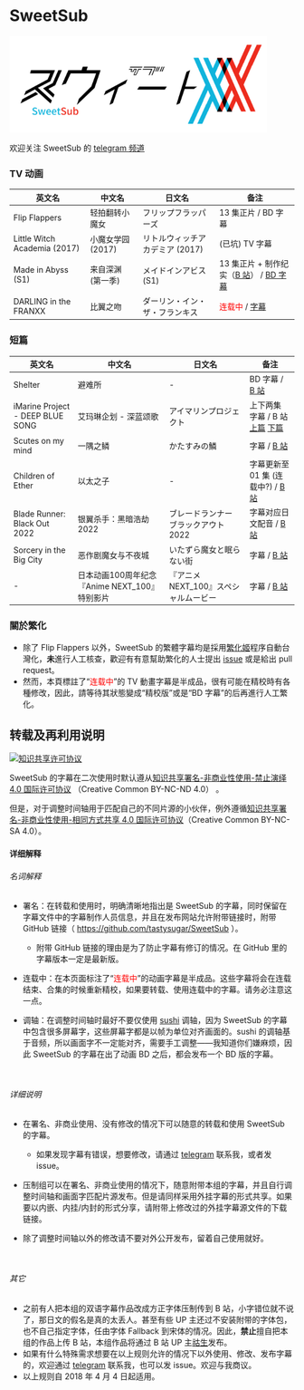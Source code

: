 # SweetSub
![](logo.png)  

欢迎关注 SweetSub 的 [telegram 频道](https://t.me/SweetSub)

### TV 动画

| 英文名                       | 中文名            | 日文名                          | 备注                                                         |
| ---------------------------- | ----------------- | ------------------------------- | ------------------------------------------------------------ |
| Flip Flappers                | 轻拍翻转小魔女    | フリップフラッパーズ            | 13 集正片 / BD 字幕                                          |
| Little Witch Academia (2017) | 小魔女学园 (2017) | リトルウィッチアカデミア (2017) | (已坑) TV 字幕                                               |
| Made in Abyss (S1)           | 来自深渊 (第一季) | メイドインアビス (S1)           | 13 集正片 + 制作纪实（[B 站](https://www.bilibili.com/video/av19676043)） / [BD 字幕](https://github.com/tastysugar/SweetSub/tree/master/Made%20in%20Abyss) |
| DARLING in the FRANXX        | 比翼之吻          | ダーリン・イン・ザ・フランキス  | <font color="red">连载中</font> / [字幕](https://github.com/tastysugar/SweetSub/tree/master/DARLING%20in%20the%20FRANXX) |



### **短篇**
| 英文名                           | 中文名                                         | 日文名                               | 备注                                                         |
| -------------------------------- | ---------------------------------------------- | ------------------------------------ | ------------------------------------------------------------ |
| Shelter                          | 避难所                                         | -                                    | BD 字幕 / [B 站](https://www.bilibili.com/video/av8701929)   |
| iMarine Project - DEEP BLUE SONG | 艾玛琳企划 - 深蓝颂歌                          | アイマリンプロジェクト               | 上下两集 字幕 / B 站 [上篇](https://www.bilibili.com/video/av12357311) [下篇](https://www.bilibili.com/video/av13867789) |
| Scutes on my mind                | 一隅之鳞                                       | かたすみの鱗                         | 字幕 / [B 站](https://www.bilibili.com/video/av13745318)     |
| Children of Ether                | 以太之子                                       | -                                    | 字幕更新至 01 集 (连载中?) / [B 站](https://www.bilibili.com/video/av13728052) |
| Blade Runner: Black Out 2022     | 银翼杀手：黑暗浩劫 2022                        | ブレードランナー ブラックアウト 2022 | 字幕对应日文配音 / [B 站](https://www.bilibili.com/video/av14873219) |
| Sorcery in the Big City          | 恶作剧魔女与不夜城                             | いたずら魔女と眠らない街             | 字幕 / [B 站](https://www.bilibili.com/video/av16969177)     |
| -                                | 日本动画100周年纪念 『Anime NEXT_100』特别影片 | 『アニメNEXT_100』スペシャルムービー | 字幕 / [B 站](https://www.bilibili.com/video/av18583122)     |

### 關於繁化

- 除了 Flip Flappers 以外，SweetSub 的繁體字幕均是採用[繁化姬](https://zhconvert.org/)程序自動台灣化，**未**進行人工核查，歡迎有有意幫助繁化的人士提出 [issue](https://github.com/tastysugar/SweetSub/issues) 或是給出 pull request。
- 然而，本頁標註了“<font color="red">连载中</font>”的 TV 動畫字幕是半成品，很有可能在精校時有各種修改，因此，請等待其狀態變成“精校版”或是“BD 字幕”的后再進行人工繁化。



## 转载及再利用说明

<a rel="license" href="http://creativecommons.org/licenses/by-nc-nd/4.0/"><img alt="知识共享许可协议" style="border-width:0" src="https://i.creativecommons.org/l/by-nc-nd/4.0/88x31.png" /></a>

SweetSub 的字幕在二次使用时默认遵从<a rel="license" href="http://creativecommons.org/licenses/by-nc-nd/4.0/">知识共享署名-非商业性使用-禁止演绎 4.0 国际许可协议</a> （Creative Common BY-NC-ND 4.0） 。

但是，对于调整时间轴用于匹配自己的不同片源的小伙伴，例外遵循<a rel="license" href="http://creativecommons.org/licenses/by-nc-sa/4.0/">知识共享署名-非商业性使用-相同方式共享 4.0 国际许可协议</a>（Creative Common BY-NC-SA 4.0）。



#### 详细解释

###### 名词解释

- 署名：在转载和使用时，明确清晰地指出是 SweetSub 的字幕，同时保留在字幕文件中的字幕制作人员信息，并且在发布网站允许附带链接时，附带 GitHub 链接（ https://github.com/tastysugar/SweetSub ）。

  - 附带 GitHub 链接的理由是为了防止字幕有修订的情况。在 GitHub 里的字幕版本一定是最新版。

- 连载中：在本页面标注了“<font color="red">连载中</font>”的动画字幕是半成品。这些字幕将会在连载结束、合集的时候重新精校，如果要转载、使用连载中的字幕。请务必注意这一点。

- 调轴：在调整时间轴时最好不要仅使用 [sushi](https://github.com/tp7/Sushi) 调轴，因为 SweetSub 的字幕中包含很多屏幕字，这些屏幕字都是以帧为单位对齐画面的。sushi 的调轴基于音频，所以画面字不一定能对齐，需要手工调整——我知道你们嫌麻烦，因此 SweetSub 的字幕在出了动画 BD 之后，都会发布一个 BD 版的字幕。

  ​


###### 详细说明

- 在署名、非商业使用、没有修改的情况下可以随意的转载和使用 SweetSub 的字幕。
  - 如果发现字幕有错误，想要修改，请通过 [telegram](https://t.me/tastysugar) 联系我，或者发 issue。


- 压制组可以在署名、非商业使用的情况下，随意附带本组的字幕，并且自行调整时间轴和画面字匹配片源发布。但是请同样采用外挂字幕的形式共享。如果要以内嵌、内挂/内封的形式分享，请附带上修改过的外挂字幕源文件的下载链接。


- 除了调整时间轴以外的修改请不要对外公开发布，留着自己使用就好。

  ​


###### 其它

- 之前有人把本组的双语字幕作品改成方正字体压制传到 B 站，小字错位就不说了，那日文的假名是真的太丢人。甚至有些 UP 主还过不安装附带的字体包，也不自己指定字体，任由字体 Fallback 到宋体的情况。因此，**禁止**擅自把本组的作品上传 B 站，本组作品将通过 B 站 UP 主[祜生](https://space.bilibili.com/3951826#/)发布。
- 如果有什么特殊需求想要在以上规则允许的情况下以外使用、修改、发布字幕的，欢迎通过 [telegram](https://t.me/tastysugar) 联系我，也可以发 issue。欢迎与我商议。
- 以上规则自 2018 年 4 月 4 日起适用。

